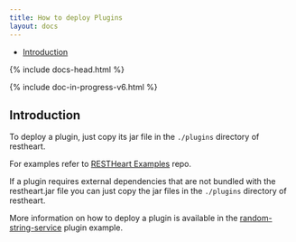 ```yaml
---
title: How to deploy Plugins
layout: docs
---
```


<div markdown="1" class="d-none d-xl-block col-xl-2 order-last bd-toc">

* [Introduction](#introduction)

</div>
<div markdown="1" class="col-12 col-md-9 col-xl-8 py-md-3 bd-content">

{% include docs-head.html %} 

{% include doc-in-progress-v6.html %}

## Introduction

To deploy a plugin, just copy its jar file in the `./plugins` directory of restheart.

For examples refer to [RESTHeart Examples](https://github.com/softInstigate/restheart-examples) repo.

If a plugin requires external dependencies that are not bundled with the restheart.jar file you can just copy the jar files in the `./plugins` directory of restheart. 

More information on how to deploy a plugin is available in the [random-string-service](https://github.com/SoftInstigate/restheart-examples/tree/master/random-string-service) plugin example.